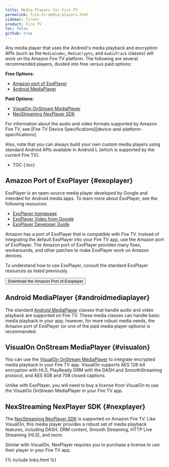 ```yaml
---
title: Media Players for Fire TV
permalink: fire-tv-media-players.html
sidebar: firetv
product: Fire TV
toc: false
github: true
---
```


Any media player that uses the Android's media playback and encryption APIs (such as the `MediaCodec`, `MediaCrypto`, and `AudioTrack` classes) will work on the Amazon Fire TV platform. The following are several recommended players, divided into free versus paid options:

**Free Options**:

*  [Amazon port of ExoPlayer](../fire-tv-media-players.md#exoplayer)
*  [Android MediaPlayer](../fire-tv-media-players.md#androidmediaplayer)

**Paid Options**:

*  [VisualOn OnStream MediaPlayer](../fire-tv-media-players.md#visualon)
*  [NexStreaming NexPlayer SDK](../fire-tv-media-players.md#nexplayer)

For information about the audio and video formats supported by Amazon Fire TV, see [Fire TV Device Specifications][device-and-platform-specifications].

Also, note that you can always build your own custom media players using standard Android APIs available in Android L (which is supported by the current Fire TV).

* TOC
{:toc}

## Amazon Port of ExoPlayer {#exoplayer}

ExoPlayer is an open-source media player developed by Google and intended for Android media apps. To learn more about ExoPlayer, see the following resources:

*  [ExoPlayer homepage](https://developer.android.com/guide/topics/media/exoplayer.html)
*  [ExoPlayer Video from Google](https://www.youtube.com/watch?v=6VjF638VObA)
*  [ExoPlayer Developer Guide](http://google.github.io/ExoPlayer/guide.html)

Amazon has a port of ExoPlayer that is compatible with Fire TV. Instead of integrating the default ExoPlayer into your Fire TV app, use the Amazon port of ExoPlayer. The Amazon port of ExoPlayer provides many fixes, workarounds, and other patches to make ExoPlayer work on Amazon devices.

To understand how to use ExoPlayer, consult the standard ExoPlayer resources as listed previously.

<a href="https://github.com/amzn/exoplayer-amazon-port"><button class="feedbackButton">Download the Amazon Port of Exoplayer</button></a>

## Android MediaPlayer {#androidmediaplayer}

The standard [Android MediaPlayer](https://developer.android.com/reference/android/media/MediaPlayer.html) classes that handle audio and video playback are supported on Fire TV. These media classes can handle basic media playback in your app; however, for more robust media needs, the Amazon port of ExoPlayer (or one of the paid media player options) is recommended.

## VisualOn OnStream MediaPlayer {#visualon}

You can use the [VisualOn OnStream MediaPlayer](http://visualon.com/onstream-mediaplayer) to integrate encrypted media playback in your Fire TV app. VisualOn supports AES 128-bit encryption with HLS, PlayReady DRM with the DASH and SmoothStreaming protocol, and AES 608 and 708 closed captions.

Unlike with ExoPlayer, you will need to buy a license from VisualOn to use the VisualOn OnStream MediaPlayer in your Fire TV app.

## NexStreaming NexPlayer SDK {#nexplayer}

The [NexStreaming NexPlayer SDK](http://www.nexstreaming.com/index.php) is supported on Amazon Fire TV. Like VisualOn, this media player provides a robust set of media playback features, including DASH, DRM content, Smooth Streaming, HTTP Live Streaming (HLS), and more.

Similar with VisualOn, NexPlayer requires you to purchase a license to use their player in your Fire TV app.

{% include links.html %}

